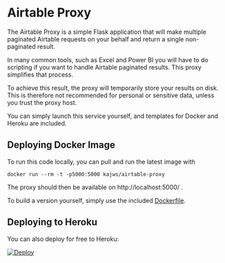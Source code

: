 # Airtable Proxy

The Airtable Proxy is a simple Flask application that will make multiple paginated Airtable requests
on your behalf and return a single non-paginated result.

In many common tools, such as Excel and Power BI you will have to do scripting if you want to handle
Airtable paginated results. This proxy simplifies that process.

To achieve this result, the proxy will temporarily store your results on disk. This is therefore not
recommended for personal or sensitive data, unless you trust the proxy host.

You can simply launch this service yourself, and templates for Docker and Heroku are included.

## Deploying Docker Image

To run this code locally, you can pull and run the latest image with

```shell
docker run --rm -t -p5000:5000 kajws/airtable-proxy
```

The proxy should then be available on http://localhost:5000/ .

To build a version yourself, simply use the included [Dockerfile](./Dockerfile).

## Deploying to Heroku

You can also deploy for free to Heroku:

[![Deploy](https://www.herokucdn.com/deploy/button.svg)](https://heroku.com/deploy)
